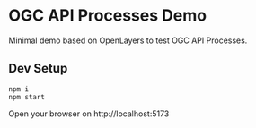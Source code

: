 # OGC API Processes Demo

Minimal demo based on OpenLayers to test OGC API Processes.

## Dev Setup

```shell
npm i
npm start
```

Open your browser on http://localhost:5173
